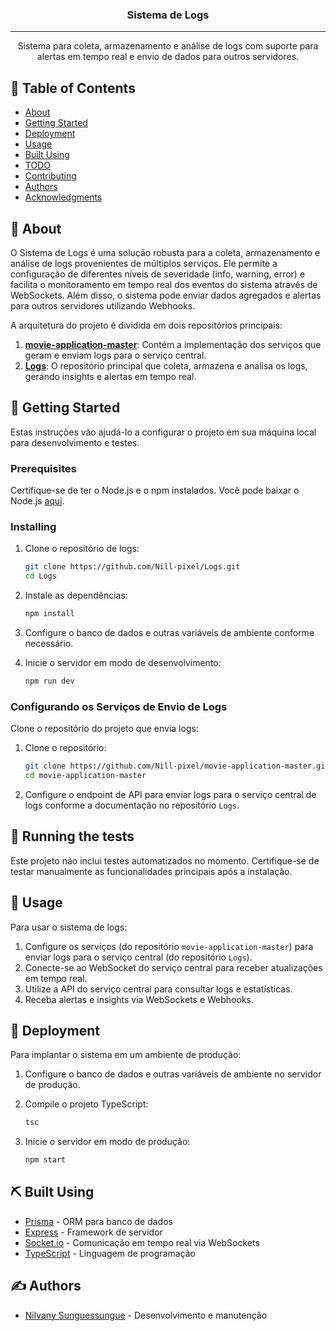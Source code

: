 <h3 align="center">Sistema de Logs</h3>

---

<p align="center">Sistema para coleta, armazenamento e análise de logs com suporte para alertas em tempo real e envio de dados para outros servidores.</p>

## 📝 Table of Contents

- [About](#about)
- [Getting Started](#getting_started)
- [Deployment](#deployment)
- [Usage](#usage)
- [Built Using](#built_using)
- [TODO](../TODO.md)
- [Contributing](../CONTRIBUTING.md)
- [Authors](#authors)
- [Acknowledgments](#acknowledgement)

## 🧐 About <a name="about"></a>

O Sistema de Logs é uma solução robusta para a coleta, armazenamento e análise de logs provenientes de múltiplos serviços. Ele permite a configuração de diferentes níveis de severidade (info, warning, error) e facilita o monitoramento em tempo real dos eventos do sistema através de WebSockets. Além disso, o sistema pode enviar dados agregados e alertas para outros servidores utilizando Webhooks.

A arquitetura do projeto é dividida em dois repositórios principais:

1. **[movie-application-master](https://github.com/Nill-pixel/movie-application-master.git)**: Contém a implementação dos serviços que geram e enviam logs para o serviço central.
2. **[Logs](https://github.com/Nill-pixel/Logs.git)**: O repositório principal que coleta, armazena e analisa os logs, gerando insights e alertas em tempo real.

## 🏁 Getting Started <a name="getting_started"></a>

Estas instruções vão ajudá-lo a configurar o projeto em sua máquina local para desenvolvimento e testes.

### Prerequisites

Certifique-se de ter o Node.js e o npm instalados. Você pode baixar o Node.js [aqui](https://nodejs.org/).

### Installing

1. Clone o repositório de logs:

   ```bash
   git clone https://github.com/Nill-pixel/Logs.git
   cd Logs
   ```

2. Instale as dependências:

   ```bash
   npm install
   ```

3. Configure o banco de dados e outras variáveis de ambiente conforme necessário.

4. Inicie o servidor em modo de desenvolvimento:

   ```bash
   npm run dev
   ```

### Configurando os Serviços de Envio de Logs

Clone o repositório do projeto que envia logs:

1. Clone o repositório:

   ```bash
   git clone https://github.com/Nill-pixel/movie-application-master.git
   cd movie-application-master
   ```

2. Configure o endpoint de API para enviar logs para o serviço central de logs conforme a documentação no repositório `Logs`.

## 🔧 Running the tests <a name="tests"></a>

Este projeto não inclui testes automatizados no momento. Certifique-se de testar manualmente as funcionalidades principais após a instalação.

## 🎈 Usage <a name="usage"></a>

Para usar o sistema de logs:

1. Configure os serviços (do repositório `movie-application-master`) para enviar logs para o serviço central (do repositório `Logs`).
2. Conecte-se ao WebSocket do serviço central para receber atualizações em tempo real.
3. Utilize a API do serviço central para consultar logs e estatísticas.
4. Receba alertas e insights via WebSockets e Webhooks.

## 🚀 Deployment <a name="deployment"></a>

Para implantar o sistema em um ambiente de produção:

1. Configure o banco de dados e outras variáveis de ambiente no servidor de produção.
2. Compile o projeto TypeScript:

   ```bash
   tsc
   ```

3. Inicie o servidor em modo de produção:

   ```bash
   npm start
   ```

## ⛏️ Built Using <a name = "built_using"></a>

- [Prisma](https://www.prisma.io/) - ORM para banco de dados
- [Express](https://expressjs.com/) - Framework de servidor
- [Socket.io](https://socket.io/) - Comunicação em tempo real via WebSockets
- [TypeScript](https://www.typescriptlang.org/) - Linguagem de programação

## ✍️ Authors <a name = "authors"></a>

- [Nilvany Sunguessungue](https://github.com/Nill-pixel) - Desenvolvimento e manutenção
